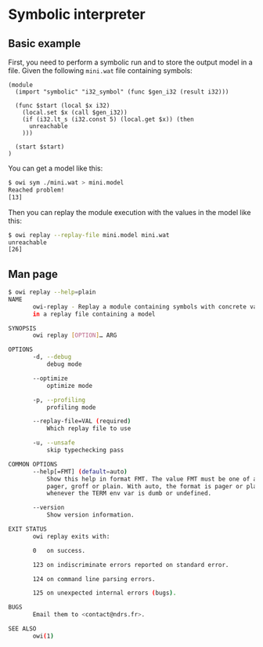 # Symbolic interpreter

## Basic example

First, you need to perform a symbolic run and to store the output model in a file. Given the following `mini.wat` file containing symbols:

<!-- $MDX file=mini.wat -->
```wat
(module
  (import "symbolic" "i32_symbol" (func $gen_i32 (result i32)))

  (func $start (local $x i32)
    (local.set $x (call $gen_i32))
    (if (i32.lt_s (i32.const 5) (local.get $x)) (then
      unreachable
    )))

  (start $start)
)
```

You can get a model like this:

```sh
$ owi sym ./mini.wat > mini.model
Reached problem!
[13]
```

Then you can replay the module execution with the values in the model like this:

```sh
$ owi replay --replay-file mini.model mini.wat
unreachable
[26]
```

## Man page

```sh
$ owi replay --help=plain
NAME
       owi-replay - Replay a module containing symbols with concrete values
       in a replay file containing a model

SYNOPSIS
       owi replay [OPTION]… ARG

OPTIONS
       -d, --debug
           debug mode

       --optimize
           optimize mode

       -p, --profiling
           profiling mode

       --replay-file=VAL (required)
           Which replay file to use

       -u, --unsafe
           skip typechecking pass

COMMON OPTIONS
       --help[=FMT] (default=auto)
           Show this help in format FMT. The value FMT must be one of auto,
           pager, groff or plain. With auto, the format is pager or plain
           whenever the TERM env var is dumb or undefined.

       --version
           Show version information.

EXIT STATUS
       owi replay exits with:

       0   on success.

       123 on indiscriminate errors reported on standard error.

       124 on command line parsing errors.

       125 on unexpected internal errors (bugs).

BUGS
       Email them to <contact@ndrs.fr>.

SEE ALSO
       owi(1)

```
